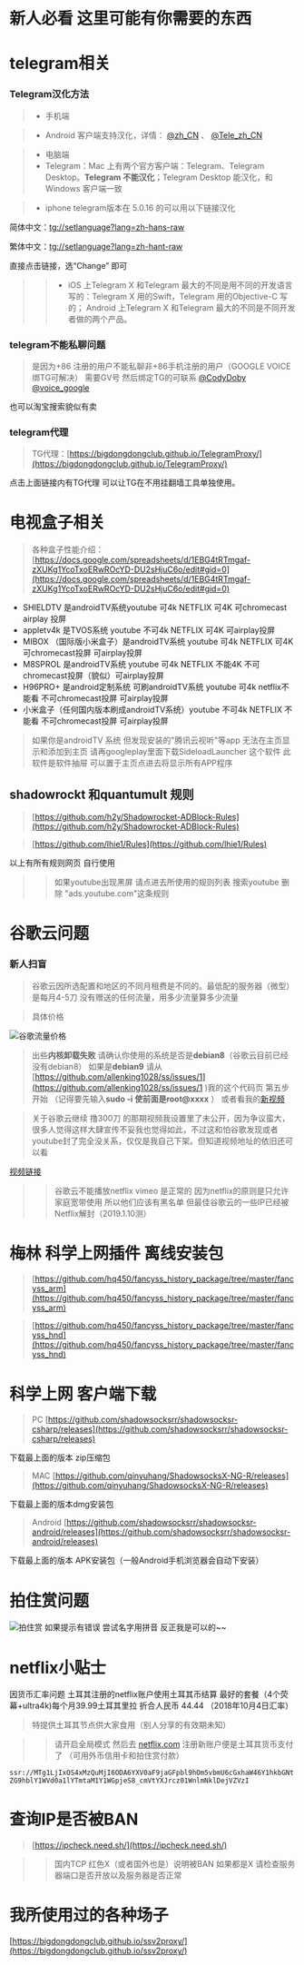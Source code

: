 # **新人必看 这里可能有你需要的东西**
# telegram相关
###                     Telegram汉化方法 
> * 手机端 

> * Android 客户端支持汉化，详情： [@zh_CN](https://t.me/zh_CN) 、 [@Tele_zh_CN](https://t.me/Tele_zh_CN)

> * 电脑端
> * Telegram：Mac 上有两个官方客户端：Telegram、Telegram Desktop。**Telegram 不能汉化**；Telegram Desktop 能汉化，和Windows 客户端一致


> * iphone telegram版本在 5.0.16 的可以用以下链接汉化 

简体中文：[tg://setlanguage?lang=zh-hans-raw](tg://setlanguage?lang=zh-hans-raw)

繁体中文：[tg://setlanguage?lang=zh-hant-raw](tg://setlanguage?lang=zh-hant-raw)

直接点击链接，选“Change” 即可

>>* iOS 上Telegram X 和Telegram 最大的不同是用不同的开发语言写的：Telegram X 用的Swift，Telegram 用的Objective-C 写的；
Android 上Telegram X 和Telegram 最大的不同是不同开发者做的两个产品。

###                   telegram不能私聊问题
>是因为+86 注册的用户不能私聊非+86手机注册的用户（GOOGLE VOICE绑TG可解决）
需要GV号 然后绑定TG的可联系  [@CodyDoby](https://t.me/CodyDoby)  [@voice_google](https://t.me/voice_google)  

也可以淘宝搜索貌似有卖

###                    telegram代理
>TG代理：[https://bigdongdongclub.github.io/TelegramProxy/](https://bigdongdongclub.github.io/TelegramProxy/)

点击上面链接内有TG代理  可以让TG在不用挂翻墙工具单独使用。

#                      电视盒子相关
>各种盒子性能介绍：[https://docs.google.com/spreadsheets/d/1EBG4tRTmgaf-zXUKg1YcoTxoERwROcYD-DU2sHjuC6o/edit#gid=0](https://docs.google.com/spreadsheets/d/1EBG4tRTmgaf-zXUKg1YcoTxoERwROcYD-DU2sHjuC6o/edit#gid=0)

* SHIELDTV  是androidTV系统youtube 可4k NETFLIX 可4K 可chromecast airplay 投屏
* appletv4k  是TVOS系统  youtube 不可4k NETFLIX 可4K  可airplay投屏
* MIBOX （国际版小米盒子）是androidTV系统 youtube 可4k NETFLIX 可4K可chromecast投屏 可airplay投屏
* M8SPROL  是androidTV系统 youtube 可4k NETFLIX 不能4K 不可chromecast投屏（貌似）可airplay投屏
* H96PRO+  是android定制系统 可刷androidTV系统 youtube 可4k netflix不能看 不可chromecast投屏 可airplay投屏
* 小米盒子（任何国内版本刷成androidTV系统）youtube 不可4k NETFLIX 不能看 不可chromecast投屏 可airplay投屏

>如果你是androidTV 系统 但发现安装的"腾讯云视听"等app 无法在主页显示和添加到主页 请再googleplay里面下载SideloadLauncher 这个软件 此软件是软件抽屉 可以置于主页点进去将显示所有APP程序


##          shadowrockt 和quantumult 规则
>[https://github.com/h2y/Shadowrocket-ADBlock-Rules](https://github.com/h2y/Shadowrocket-ADBlock-Rules)

>[https://github.com/lhie1/Rules](https://github.com/lhie1/Rules)

以上有所有规则网页  自行使用
>>如果youtube出现黑屏 请点进去所使用的规则列表 搜索youtube 删除 "ads.youtube.com"这条规则

#                       谷歌云问题

### 新人扫盲

>谷歌云因所选配置和地区的不同月租费是不同的。最低配的服务器（微型）是每月4-5刀
没有赠送的任何流量，用多少流量算多少流量

>具体价格

![谷歌流量价格](https://blog1.jyzzj.online/wp-content/uploads/2018/01/2018-01-27_121544.png)

>出些**内核卸载失败** 请确认你使用的系统是否是**debian8**（谷歌云目前已经没有debian8） 如果是**debian9** 请从[https://github.com/allenking1028/ss/issues/1](https://github.com/allenking1028/ss/issues/1 )我的这个代码页 第五步开始 （记得要先输入**sudo -i  使前面是root@xxxx** ）
或者看我的[新视频](https://www.youtube.com/watch?v=1jMgiqGpX-I)

>关于谷歌云继续 撸300刀 的那期视频我设置里了未公开，因为争议蛮大，很多人觉得这样大肆宣传不妥我也觉得如此，不过这和怕谷歌发现或者youtube封了完全没关系，仅仅是我自己下架。但知道视频地址的依旧还可以看

[视频链接](https://www.youtube.com/watch?v=JZNSj0loMUk)

>>谷歌云不能播放netflix  vimeo 是正常的 因为netflix的原则是只允许家庭宽带使用 所以他们应该有黑名单
>>但最佳谷歌云的一些IP已经被Netflix解封（2019.1.10测）


#             梅林 科学上网插件 离线安装包
>[https://github.com/hq450/fancyss_history_package/tree/master/fancyss_arm](https://github.com/hq450/fancyss_history_package/tree/master/fancyss_arm)

>[https://github.com/hq450/fancyss_history_package/tree/master/fancyss_hnd](https://github.com/hq450/fancyss_history_package/tree/master/fancyss_hnd)

# 科学上网 客户端下载

> PC [https://github.com/shadowsocksrr/shadowsocksr-csharp/releases](https://github.com/shadowsocksrr/shadowsocksr-csharp/releases)

下载最上面的版本 zip压缩包

> MAC [https://github.com/qinyuhang/ShadowsocksX-NG-R/releases](https://github.com/qinyuhang/ShadowsocksX-NG-R/releases)

下载最上面的版本dmg安装包

>Android [https://github.com/shadowsocksrr/shadowsocksr-android/releases](https://github.com/shadowsocksrr/shadowsocksr-android/releases)

下载最上面的版本 APK安装包（一般Android手机浏览器会自动下安装）


# 拍住赏问题
![拍住赏](https://user-images.githubusercontent.com/43647204/46255851-1a1d3500-c4d5-11e8-8b82-546f4f368cd9.jpeg)
如果提示有错误 尝试名字用拼音 反正我是可以的~~
# netflix小贴士

因货币汇率问题 土耳其注册的netflix账户使用土耳其币结算 最好的套餐（4个荧幕+ultra4k)每个月39.99土耳其里拉 折合人民币 44.44 （2018年10月4日汇率）
> 特提供土耳其节点供大家食用（别人分享的有效期未知）

>> 请开启全局模式 然后去 [netflix.com](https://netflix.com) 注册新账户便是土耳其货币支付了 （可用外币信用卡和拍住赏付款）

`ssr://MTg1LjIxOS4xMzQuMjI6ODA6YXV0aF9jaGFpbl9hOm5vbmU6cGxhaW46Y1hkbGNtZG9hblY1WVd0a1lYTmtaM1Y1WGpjeS8_cmVtYXJrcz01WnlmNklDejVZVzI`

# 查询IP是否被BAN

> [https://ipcheck.need.sh/](https://ipcheck.need.sh/)

>> 国内TCP 红色X（或者国外也是）说明被BAN 如果都是X 请检查服务器端口是否开放以及服务器是否正常

# 我所使用过的各种场子

[https://bigdongdongclub.github.io/ssv2proxy/](https://bigdongdongclub.github.io/ssv2proxy/)
